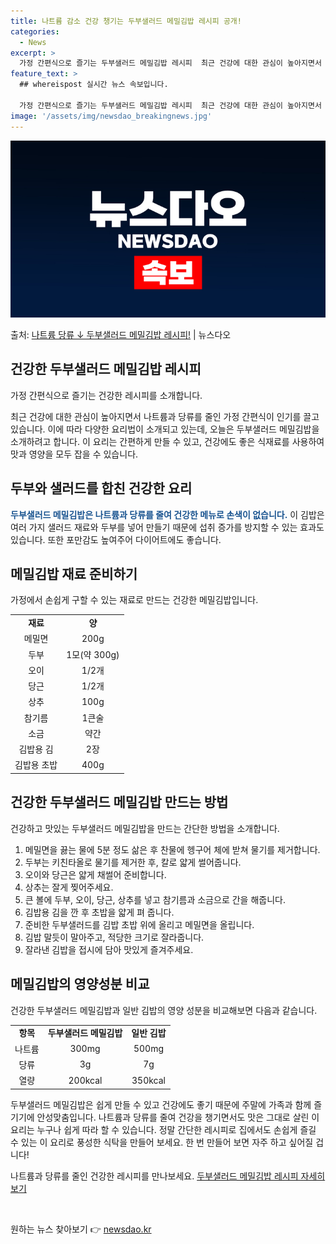 ```yaml
---
title: 나트륨 감소 건강 챙기는 두부샐러드 메밀김밥 레시피 공개!
categories:
  - News
excerpt: >
  가정 간편식으로 즐기는 두부샐러드 메밀김밥 레시피  최근 건강에 대한 관심이 높아지면서 나트륨과 당류를 줄인…
feature_text: >
  ## whereispost 실시간 뉴스 속보입니다.

  가정 간편식으로 즐기는 두부샐러드 메밀김밥 레시피  최근 건강에 대한 관심이 높아지면서 나트륨과 당류를 줄인…
image: '/assets/img/newsdao_breakingnews.jpg'
---
```


![뉴스다오 속보](/assets/img/newsdao_breakingnews.jpg)

<p>출처: <a href="https://newsdao.kr/4328" rel="dofollow">나트륨 당류 ↓ 두부샐러드 메밀김밥 레시피!</a> | 뉴스다오</p>

<h2 data-ke-size="size26">건강한 두부샐러드 메밀김밥 레시피</h2>
가정 간편식으로 즐기는 건강한 레시피를 소개합니다.

<p data-ke-size="size16">최근 건강에 대한 관심이 높아지면서 나트륨과 당류를 줄인 가정 간편식이 인기를 끌고 있습니다. 이에 따라 다양한 요리법이 소개되고 있는데, 오늘은 두부샐러드 메밀김밥을 소개하려고 합니다. 이 요리는 간편하게 만들 수 있고, 건강에도 좋은 식재료를 사용하여 맛과 영양을 모두 잡을 수 있습니다.</p>

<h2 data-ke-size="size24">두부와 샐러드를 합친 건강한 요리</h2>
<b><span style="color: #1a5490;">두부샐러드 메밀김밥은 나트륨과 당류를 줄여 건강한 메뉴로 손색이 없습니다.</span></b> 이 김밥은 여러 가지 샐러드 재료와 두부를 넣어 만들기 때문에 섭취 증가를 방지할 수 있는 효과도 있습니다. 또한 포만감도 높여주어 다이어트에도 좋습니다.

<h2 data-ke-size="size24">메밀김밥 재료 준비하기</h2>
가정에서 손쉽게 구할 수 있는 재료로 만드는 건강한 메밀김밥입니다.

<table>
  <tr>
    <td style="text-align: center; height: 17px;"><b>재료</b></td>
    <td style="text-align: center; height: 17px;"><b>양</b></td>
  </tr>
  <tr>
    <td style="text-align: center; height: 17px;">메밀면</td>
    <td style="text-align: center; height: 17px;">200g</td>
  </tr>
  <tr>
    <td style="text-align: center; height: 17px;">두부</td>
    <td style="text-align: center; height: 17px;">1모(약 300g)</td>
  </tr>
  <tr>
    <td style="text-align: center; height: 17px;">오이</td>
    <td style="text-align: center; height: 17px;">1/2개</td>
  </tr>
  <tr>
    <td style="text-align: center; height: 17px;">당근</td>
    <td style="text-align: center; height: 17px;">1/2개</td>
  </tr>
  <tr>
    <td style="text-align: center; height: 17px;">상추</td>
    <td style="text-align: center; height: 17px;">100g</td>
  </tr>
  <tr>
    <td style="text-align: center; height: 17px;">참기름</td>
    <td style="text-align: center; height: 17px;">1큰술</td>
  </tr>
  <tr>
    <td style="text-align: center; height: 17px;">소금</td>
    <td style="text-align: center; height: 17px;">약간</td>
  </tr>
  <tr>
    <td style="text-align: center; height: 17px;">김밥용 김</td>
    <td style="text-align: center; height: 17px;">2장</td>
  </tr>
  <tr>
    <td style="text-align: center; height: 17px;">김밥용 초밥</td>
    <td style="text-align: center; height: 17px;">400g</td>
  </tr>
</table>

<h2 data-ke-size="size24">건강한 두부샐러드 메밀김밥 만드는 방법</h2>
건강하고 맛있는 두부샐러드 메밀김밥을 만드는 간단한 방법을 소개합니다.

<ol>
  <li>메밀면을 끓는 물에 5분 정도 삶은 후 찬물에 헹구어 체에 받쳐 물기를 제거합니다.</li>
  <li>두부는 키친타올로 물기를 제거한 후, 칼로 얇게 썰어줍니다.</li>
  <li>오이와 당근은 얇게 채썰어 준비합니다.</li>
  <li>상추는 잘게 찢어주세요.</li>
  <li>큰 볼에 두부, 오이, 당근, 상추를 넣고 참기름과 소금으로 간을 해줍니다.</li>
  <li>김밥용 김을 깐 후 초밥을 얇게 펴 줍니다.</li>
  <li>준비한 두부샐러드를 김밥 초밥 위에 올리고 메밀면을 올립니다.</li>
  <li>김밥 말듯이 말아주고, 적당한 크기로 잘라줍니다.</li>
  <li>잘라낸 김밥을 접시에 담아 맛있게 즐겨주세요.</li>
</ol>

<h2 data-ke-size="size24">메밀김밥의 영양성분 비교</h2>
건강한 두부샐러드 메밀김밥과 일반 김밥의 영양 성분을 비교해보면 다음과 같습니다.

<table>
  <tr>
    <td style="text-align: center; height: 17px;"><b>항목</b></td>
    <td style="text-align: center; height: 17px;"><b>두부샐러드 메밀김밥</b></td>
    <td style="text-align: center; height: 17px;"><b>일반 김밥</b></td>
  </tr>
  <tr>
    <td style="text-align: center; height: 17px;">나트륨</td>
    <td style="text-align: center; height: 17px;">300mg</td>
    <td style="text-align: center; height: 17px;">500mg</td>
  </tr>
  <tr>
    <td style="text-align: center; height: 17px;">당류</td>
    <td style="text-align: center; height: 17px;">3g</td>
    <td style="text-align: center; height: 17px;">7g</td>
  </tr>
  <tr>
    <td style="text-align: center; height: 17px;">열량</td>
    <td style="text-align: center; height: 17px;">200kcal</td>
    <td style="text-align: center; height: 17px;">350kcal</td>
  </tr>
</table>

<p data-ke-size="size16">두부샐러드 메밀김밥은 쉽게 만들 수 있고 건강에도 좋기 때문에 주말에 가족과 함께 즐기기에 안성맞춤입니다. 나트륨과 당류를 줄여 건강을 챙기면서도 맛은 그대로 살린 이 요리는 누구나 쉽게 따라 할 수 있습니다. 정말 간단한 레시피로 집에서도 손쉽게 즐길 수 있는 이 요리로 풍성한 식탁을 만들어 보세요. 한 번 만들어 보면 자주 하고 싶어질 겁니다!
</p>

<p data-ke-size="size16">나트륨과 당류를 줄인 건강한 레시피를 만나보세요. <a href="https://newsdao.kr/4328">두부샐러드 메밀김밥 레시피 자세히 보기</a></p>
<p data-ke-size="size16">&nbsp;</p> 

원하는 뉴스 찾아보기 👉 <a href="https://newsdao.kr" rel="dofollow">newsdao.kr</a>


